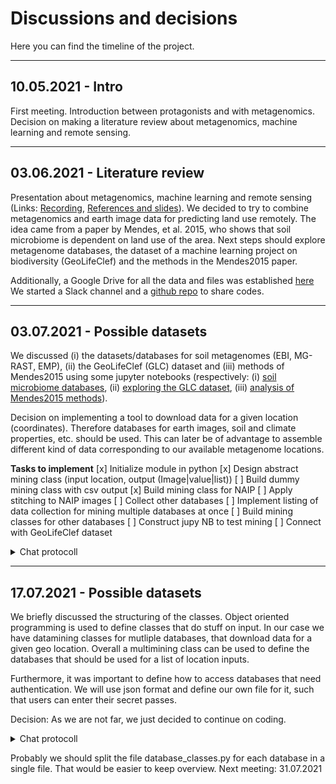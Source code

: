 # Discussions and decisions
Here you can find the timeline of the project.

---
## 10.05.2021 - Intro
First meeting. Introduction between protagonists and with metagenomics. Decision on making a literature review about metagenomics, machine learning and remote sensing.

---
## 03.06.2021 - Literature review
Presentation about metagenomics, machine learning and remote sensing (Links: [Recording](https://www.dropbox.com/s/upav2m02r4y2pko/2021-06-02-Meeting-Thomas-Huber.mp4?dl=0), [References and slides](https://drive.google.com/drive/folders/1fI2ZYV6JWod_JK2vWj8XdwSpzPeF_XeK?usp=sharing)). We decided to try to combine metagenomics and earth image data for predicting land use remotely. The idea came from a paper by Mendes, et al. 2015, who shows that soil microbiome is dependent on land use of the area.
Next steps should explore metagenome databases, the dataset of a machine learning project on biodiversity (GeoLifeClef) and the methods in the Mendes2015 paper.

Additionally, a Google Drive for all the data and files was established [here](https://drive.google.com/drive/folders/15XHUK66QSYqCRqnQ0RJEmd3JkxFye84b?usp=sharing)
We started a Slack channel and a [github repo](https://github.com/biothomme/Ranker.git) to share codes.

---
## 03.07.2021 - Possible datasets

We discussed (i) the datasets/databases for soil metagenomes (EBI, MG-RAST, EMP), (ii) the GeoLifeClef (GLC) dataset and (iii) methods of Mendes2015 using some jupyter notebooks (respectively: (i) [soil microbiome databases](dbexploration/map_soil_databases.ipynb), (ii) [exploring the GLC dataset](dbexploration/what_about_geolifeclef.ipynb), (iii) [analysis of Mendes2015 methods](metagenomethodo/how_to_compare_the_metagenomes.ipynb)).

Decision on implementing a tool to download data for a given location (coordinates). Therefore databases for earth images, soil and climate properties, etc. should be used. This can later be of advantage to assemble different kind of data corresponding to our available metagenome locations. 

**Tasks to implement**
    [x] Initialize module in python
    [x] Design abstract mining class (input location, output (Image|value|list))
    [ ] Build dummy mining class with csv output
    [x] Build mining class for NAIP
    [ ] Apply stitching to NAIP images
    [ ] Collect other databases
    [ ] Implement listing of data collection for mining multiple databases at once
    [ ] Build mining classes for other databases
    [ ] Construct jupy NB to test mining
    [ ] Connect with GeoLifeClef dataset

<details>
  <summary>Chat protocoll</summary>
    18:56:12 From Lucas Czech to Everyone : https://mycokeys.pensoft.net/article/20887/<br>
    19:06:40 From thomas huber to Everyone : https://www.ebi.ac.uk/ena/browser/view/PRJEB6596?show=reads<br>
    19:09:49 From David Dao to Everyone : http://lila.science/datasets/chesapeakelandcover<br>
    19:28:15 From David Dao to Everyone : ViT<br>
    19:28:32 From David Dao to Everyone : Attention<br>
    19:29:54 From David Dao to Everyone : 1,2,3,4,5<br>
    19:30:01 From David Dao to Everyone : pixel = [1,2,3,4,5]<br>
    19:30:10 From David Dao to Everyone : genom_true = [0,1,0,0,0]<br>
    19:30:21 From David Dao to Everyone : genom_data = [EBI-124]<br>
    19:30:37 From David Dao to Everyone : genom_true = [0,1,0,0,1]<br>
    19:30:56 From David Dao to Everyone : genom_data = [EBI-1, EBI-2]<br>
    19:33:18 From David Dao to Everyone : genom_true, genom_data<br>
    19:36:27 From David Dao to Everyone : D = (ebi_id, gps_coord, rgb_patch, … )<br>
    19:37:31 From David Dao to Everyone : 1. Schritt<br>
    19:37:48 From David Dao to Everyone : for i in EBI:<br>
    19:38:20 From David Dao to Everyone : d = getGeoCLEFData(i)<br>
    19:38:29 From David Dao to Everyone : return (d, i, gps)<br>
    19:39:47 From David Dao to Everyone : d_id = GetGeoCLEFDataID(i)<br>
    19:39:52 From David Dao to Everyone : (d_id, i)<br>
    19:45:37 From David Dao to Everyone : GetNAIPTiles(i)<br>
    20:09:13 From David Dao to Everyone : https://developers.google.com/earth-engine/datasets/catalog/<br>
    20:09:34 From David Dao to Everyone : https://developers.google.com/earth-engine/datasets/catalog/USDA_NAIP_DOQQ<br>
    20:11:02 From David Dao to Everyone : https://planetarycomputer.microsoft.com/catalog<br>
</details>

---
## 17.07.2021 - Possible datasets
We briefly discussed the structuring of the classes. Object oriented programming is used to define classes that do stuff on input. In our case we have datamining classes for mutliple databases, that download data for a given geo location.
Overall a multimining class can be used to define the databases that should be used for a list of location inputs.

Furthermore, it was important to define how to access databases that need authentication. We will use json format and define our own file for it, such that users can enter their secret passes.

Decision: As we are not far, we just decided to continue on coding.

<details>
  <summary>Chat protocoll</summary>
    [6:56 PM - LC] <br>
    https://www.python-course.eu/python3_abstract_classes.php<br>
    python-course.eu<br>
    OOP Python Tutorial: 'The ABC' of Abstract Base Classes<br>
    Abstract Classes in Python using the abc module<br>
    [6:59 PM] <br>
    {<br>
        "naip": {<br>
        "token": "abc...",<br>
        "version": "1.4",<br>
        # "local": "/path/to/a/local/copy/to/avoid/download",<br>
        "db_path": "ftp://bla/bla"<br>
        }<br>
    }<br>
    (edited)<br>
    [7:01 PM - LC]<br> 
    class NaipDB:<br>
        def __init__( self, token ):<br>
            # use token<br>
            ...<br>
    <br>
    <br>
    config = load_config_from_json( "/path/to/config.json" )<br>
    <br>
    my_naip_db = NaipDB( config["naip"]["token"] )<br>
    # or<br>
    my_naip_db = NaipDB( config )<br>
    (edited)<br>
    [7:03 PM - LC]
    json, yaml<br>
    <br>
</details>


Probably we should split the file database_classes.py for each database in a single file. That would be easier to keep overview.
Next meeting: 31.07.2021
